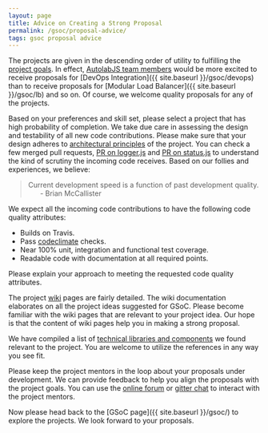 ```yaml
---
layout: page
title: Advice on Creating a Strong Proposal
permalink: /gsoc/proposal-advice/
tags: gsoc proposal advice
---
```


The projects are given in the descending order of utility to fulfilling the [project goals](https://github.com/AutolabJS/AutolabJS/wiki/Project-Goals). In effect, [AutolabJS team members](https://github.com/AutolabJS/AutolabJS/graphs/contributors) would be more excited to receive proposals for [DevOps Integration]({{ site.baseurl }}/gsoc/devops) than to receive proposals for [Modular Load Balancer]({{ site.baseurl }}/gsoc/lb) and so on. Of course, we welcome quality proposals for any of the projects.

Based on your preferences and skill set, please select a project that has high probability of completion. We take due care in assessing the design and testability of all new code contributions. Please make sure that your design adheres to [architectural principles](https://github.com/AutolabJS/AutolabJS/wiki/Proposed-Architecture) of the project. You can check a few merged pull requests, [PR on logger.js](https://github.com/AutolabJS/AutolabJS/pull/236) and [PR on status.js](https://github.com/AutolabJS/AutolabJS/pull/238) to understand the kind of scrutiny the incoming code receives. Based on our follies and experiences, we believe:
> Current development speed is a function of past development quality.
>	&nbsp; &nbsp; &nbsp; 	- Brian McCallister

We expect all the incoming code contributions to have the following code quality attributes:
* Builds on Travis.
* Pass [codeclimate](https://codeclimate.com/) checks.
* Near 100% unit, integration and functional test coverage.
* Readable code with documentation at all required points.

Please explain your approach to meeting the requested code quality attributes.

The project [wiki](https://github.com/AutolabJS/AutolabJS/wiki) pages are fairly detailed. The wiki documentation elaborates on all the project ideas suggested for GSoC. Please become familiar with the wiki pages that are relevant to your project idea. Our hope is that the content of wiki pages help you in making a strong proposal.

We have compiled a list of [technical libraries and components](https://github.com/AutolabJS/AutolabJS/wiki/References) we found relevant to the project. You are welcome to utilize the references in any way you see fit.

Please keep the project mentors in the loop about your proposals under development. We can provide feedback to help you align the proposals with the project goals. You can use the [online forum](https://groups.google.com/forum/#!forum/autolabjs) or [gitter chat](https://gitter.im/AutolabJS/gsoc) to interact with the project mentors.

Now please head back to the [GSoC page]({{ site.baseurl }}/gsoc/) to explore the projects. We look forward to your proposals.
